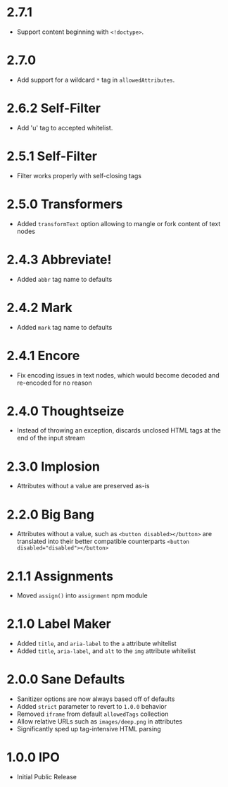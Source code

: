 # 2.7.1
- Support content beginning with `<!doctype>`.

# 2.7.0

- Add support for a wildcard `*` tag in `allowedAttributes`.

# 2.6.2 Self-Filter

- Add 'u' tag to accepted whitelist.

# 2.5.1 Self-Filter

- Filter works properly with self-closing tags

# 2.5.0 Transformers

- Added `transformText` option allowing to mangle or fork content of text nodes

# 2.4.3 Abbreviate!

- Added `abbr` tag name to defaults

# 2.4.2 Mark

- Added `mark` tag name to defaults

# 2.4.1 Encore

- Fix encoding issues in text nodes, which would become decoded and re-encoded for no reason

# 2.4.0 Thoughtseize

- Instead of throwing an exception, discards unclosed HTML tags at the end of the input stream

# 2.3.0 Implosion

- Attributes without a value are preserved as-is

# 2.2.0 Big Bang

- Attributes without a value, such as `<button disabled></button>` are translated into their better compatible counterparts `<button disabled="disabled"></button>`

# 2.1.1 Assignments

- Moved `assign()` into `assignment` npm module

# 2.1.0 Label Maker

- Added `title`, and `aria-label` to the `a` attribute whitelist
- Added `title`, `aria-label`, and `alt` to the `img` attribute whitelist

# 2.0.0 Sane Defaults

- Sanitizer options are now always based off of defaults
- Added `strict` parameter to revert to `1.0.0` behavior
- Removed `iframe` from default `allowedTags` collection
- Allow relative URLs such as `images/deep.png` in attributes
- Significantly sped up tag-intensive HTML parsing

# 1.0.0 IPO

- Initial Public Release
